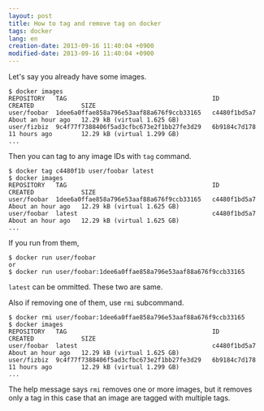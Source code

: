 ```yaml
---
layout: post
title: How to tag and remove tag on docker
tags: docker
lang: en
creation-date: 2013-09-16 11:40:04 +0900
modified-date: 2013-09-16 11:40:04 +0900
---
```

Let's say you already have some images.

    $ docker images
    REPOSITORY   TAG                                        ID                  CREATED             SIZE
    user/foobar  1dee6a0ffae858a796e53aaf88a676f9ccb33165   c4480f1bd5a7        About an hour ago   12.29 kB (virtual 1.625 GB)
    user/fizbiz  9c4f77f7388406f5ad3cfbc673e2f1bb27fe3d29   6b9184c7d178        11 hours ago        12.29 kB (virtual 1.299 GB)
    ...

Then you can tag to any image IDs with `tag` command.

    $ docker tag c4480f1b user/foobar latest
    $ docker images
    REPOSITORY   TAG                                        ID                  CREATED             SIZE
    user/foobar  1dee6a0ffae858a796e53aaf88a676f9ccb33165   c4480f1bd5a7        About an hour ago   12.29 kB (virtual 1.625 GB)
    user/foobar  latest                                     c4480f1bd5a7        About an hour ago   12.29 kB (virtual 1.625 GB)
    ...

If you run from them,

    $ docker run user/foobar
    or
    $ docker run user/foobar:1dee6a0ffae858a796e53aaf88a676f9ccb33165

`latest` can be ommitted. These two are same.

Also if removing one of them, use `rmi` subcommand.

    $ docker rmi user/foobar:1dee6a0ffae858a796e53aaf88a676f9ccb33165
    $ docker images
    REPOSITORY   TAG                                        ID                  CREATED             SIZE
    user/foobar  latest                                     c4480f1bd5a7        About an hour ago   12.29 kB (virtual 1.625 GB)
    user/fizbiz  9c4f77f7388406f5ad3cfbc673e2f1bb27fe3d29   6b9184c7d178        11 hours ago        12.29 kB (virtual 1.299 GB)
    ...

The help message says `rmi` removes one or more images, but it removes only a tag in this case that an image are tagged with multiple tags.
